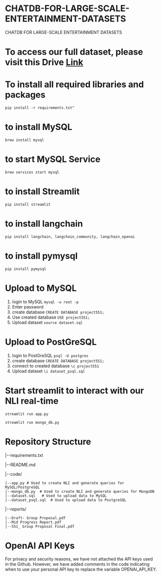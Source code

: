 # CHATDB-FOR-LARGE-SCALE-ENTERTAINMENT-DATASETS
CHATDB FOR LARGE-SCALE ENTERTAINMENT DATASETS

# To access our full dataset, please visit this Drive [Link](https://drive.google.com/drive/folders/1z1rtXkZ8yUWFPUhPlxfFKT2U-K7_RcWU?usp=drive_link)

# To install all required libraries and packages
`pip install -r requirements.txt"`

# to install MySQL
`brew install mysql`

# to start MySQL Service
`brew services start mysql`

# to install Streamlit
`pip install streamlit`

# to install langchain
`pip install langchain, langchain_community, langchain_openai`

# to install pymysql
`pip install pymysql`


# Upload to MySQL
1. login to MySQL
  `mysql -u root -p`
2. Enter password
3. create database
   `CREATE DATABASE project551;`
4. Use created database
   `USE project551;`
5. Upload dataset
   `source dataset.sql`

# Upload to PostGreSQL
1. login to PostGreSQL
  `psql -U postgres`
2. create database
   `CREATE DATABASE project551;`
3. connect to created database
   `\c project551`
4. Upload dataset
`\i dataset_psql.sql`

# Start streamlit to interact with our NLI real-time 
`streamlit run app.py`

`streamlit run mongo_db.py`

# Repository Structure 
|--requirements.txt  

|--README.md 

|--code/  

	|--app.py # Used to create NLI and generate queries for MySQL/PostgreSQL
  	|--mongo_db.py  # Used to create NLI and generate queries for MongoDB
	|--dataset.sql   # Used to upload data to MySQL
  	|--dataset_psql.sql  # Used to upload data to PostgreSQL
  
|--reports/

	|--Draft- Group Proposal.pdf 
	|--Mid Progress Report.pdf
	|--551_ Group Proposal Final.pdf


# OpenAI API Keys
For privacy and security reasons, we have not attached the API keys used in the Github. However, we have added comments in the code indicating when to use your personal API key to replace the variable OPENAI_API_KEY.
